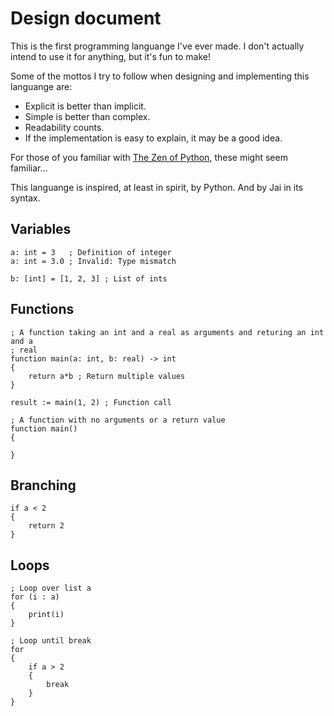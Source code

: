 # Design document 

This is the first programming languange I've ever made. 
I don't actually intend to use it for anything, but it's fun to make!

Some of the mottos I try to follow when designing and implementing this languange are:
 - Explicit is better than implicit.
 - Simple is better than complex.
 - Readability counts.
 - If the implementation is easy to explain, it may be a good idea.

For those of you familiar with [The Zen of Python](https://peps.python.org/pep-0020/), these might seem familiar...

This languange is inspired, at least in spirit, by Python.
And by Jai in its syntax.

## Variables 

```
a: int = 3   ; Definition of integer
a: int = 3.0 ; Invalid: Type mismatch

b: [int] = [1, 2, 3] ; List of ints
```

## Functions

```
; A function taking an int and a real as arguments and returing an int and a
; real
function main(a: int, b: real) -> int
{
    return a*b ; Return multiple values
}

result := main(1, 2) ; Function call

; A function with no arguments or a return value
function main()
{

}

```

## Branching 

```
if a < 2
{
    return 2
}
```

## Loops

```
; Loop over list a
for (i : a) 
{
    print(i)
}

; Loop until break
for
{
    if a > 2
    {
        break
    }
}
```
